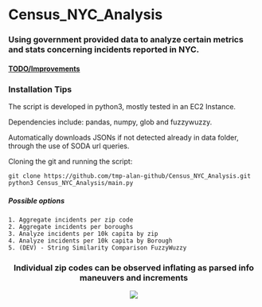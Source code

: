 #                                                         Census_NYC_Analysis
### Using government provided data to analyze certain metrics and stats concerning incidents reported in NYC.


#### [TODO/Improvements](https://github.com/tmp-alan-github/Census_NYC_Analysis/blob/master/todo.md)

### Installation Tips
The script is developed in python3, mostly tested in an EC2 Instance.

Dependencies include: pandas, numpy, glob and fuzzywuzzy. 

Automatically downloads JSONs if not detected already in data folder, through the use of SODA url queries.

Cloning the git and running the script:
```
git clone https://github.com/tmp-alan-github/Census_NYC_Analysis.git
python3 Census_NYC_Analysis/main.py
```
##### Possible options
```
1. Aggregate incidents per zip code
2. Aggregate incidents per boroughs
3. Analyze incidents per 10k capita by zip
4. Analyze incidents per 10k capita by Borough
5. (DEV) - String Similarity Comparison FuzzyWuzzy
```

<div align='center'>

### Individual zip codes can be observed inflating as parsed info maneuvers and increments
![](https://i.imgur.com/tXDhuLV.gif)


</div>
